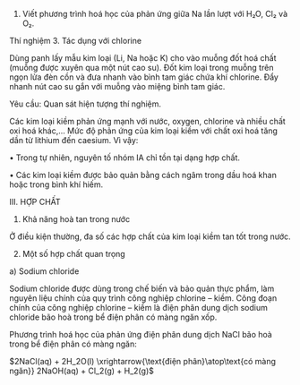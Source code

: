 1. Viết phương trình hoá học của phản ứng giữa Na lần lượt với H₂O, Cl₂ và O₂.

Thí nghiệm 3. Tác dụng với chlorine

Dùng panh lấy mẫu kim loại (Li, Na hoặc K) cho vào muỗng đốt hoá chất (muỗng được xuyên qua một nút cao su). Đốt kim loại trong muỗng trên ngọn lửa đèn cồn và đưa nhanh vào bình tam giác chứa khí chlorine. Đẩy nhanh nút cao su gắn với muỗng vào miệng bình tam giác.

Yêu cầu: Quan sát hiện tượng thí nghiệm.

Các kim loại kiềm phản ứng mạnh với nước, oxygen, chlorine và nhiều chất oxi hoá khác,... Mức độ phản ứng của kim loại kiềm với chất oxi hoá tăng dần từ lithium đến caesium. Vì vậy:

• Trong tự nhiên, nguyên tố nhóm IA chỉ tồn tại dạng hợp chất.

• Các kim loại kiềm được bảo quản bằng cách ngâm trong dầu hoá khan hoặc trong bình khí hiếm.

III. HỢP CHẤT

1. Khả năng hoà tan trong nước

Ở điều kiện thường, đa số các hợp chất của kim loại kiềm tan tốt trong nước.

2. Một số hợp chất quan trọng

a) Sodium chloride

Sodium chloride được dùng trong chế biến và bảo quản thực phẩm, làm nguyên liệu chính của quy trình công nghiệp chlorine – kiềm. Công đoạn chính của công nghiệp chlorine – kiềm là điện phân dung dịch sodium chloride bão hoà trong bể điện phân có màng ngăn xốp.

Phương trình hoá học của phản ứng điện phân dung dịch NaCl bão hoà trong bể điện phân có màng ngăn:

$2NaCl(aq) + 2H_2O(l) \xrightarrow{\text{điện phân}\atop\text{có màng ngăn}} 2NaOH(aq) + Cl_2(g) + H_2(g)$